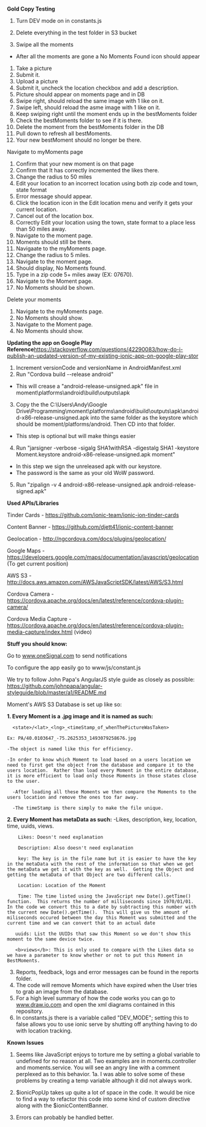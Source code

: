 <b>Gold Copy Testing</b>
1.  Turn DEV mode on in constants.js

1.  Delete everything in the test folder in S3 bucket
2.  Swipe all the moments

- After all the moments are gone a No Moments Found icon should appear

1.  Take a picture
2.  Submit it.
3.  Upload a picture
4.  Submit it, uncheck the location checkbox and add a description.
5.  Picture should appear on moments page and in DB
6.  Swipe right, should reload the same image with 1 like on it.
7.  Swipe left, should reload the asme image with 1 like on it.
8.  Keep swiping right until the moment ends up in the bestMoments folder
9.  Check the bestMoments folder to see if it is there.
10.  Delete the moment from the bestMoments folder in the DB
11.  Pull down to refresh all bestMoments.
12. Your new bestMoment should no longer be there.

Navigate to myMoments page
1.  Confirm that your new moment is on that page
2.  Confirm that It has correctly incremented the likes there.
3.  Change the radius to 50 miles
4.  Edit your location to an incorrect location using both zip code and town, state format
5.  Error message should appear.
6.  Click the location icon in the Edit location menu and verify it gets your current location.
7.  Cancel out of the location box.
8.  Correctly Edit your location using the town, state format to a place less than 50 miles away.
9.  Navigate to the moment page.
10.  Moments should still be there.
11.  Navigaate to the myMoments page.
12.  Change the radius to 5 miles.
13.  Navigate to the moment page.
14.  Should display, No Moments found.
15.  Type in a zip code 5+ miles away (EX: 07670).
16.  Navigate to the Moment page.
17.  No Moments should be shown.

Delete your moments
1.  Navigate to the myMoments page.
2.  No Moments should show.
3.  Navigate to the Moment page.
4.  No Moments should show.

<b>Updating the app on Google Play</b>
<b>Reference</b>https://stackoverflow.com/questions/42290083/how-do-i-publish-an-updated-version-of-my-existing-ionic-app-on-google-play-stor
1. Increment versionCode and versionName in AndroidManifest.xml
2. Run "Cordova build --release android"
  - This will crease a "android-release-unsigned.apk" file in moment\platforms\android\build\outputs\apk
3.  Copy the the C:\Users\Andy\Google Drive\Programming\moment\platforms\android\build\outputs\apk\android-x86-release-unsigned.apk into the same folder as the keystore which should be moment/platforms/android.  Then CD into that folder.
  -  This step is optional but will make things easier
4. Run "jarsigner -verbose -sigalg SHA1withRSA -digestalg SHA1 -keystore Moment.keystore android-x86-release-unsigned.apk moment"
  -  In this step we sign the unreleased apk with our keystore.
  -  The password is the same as your old WoW password.
5. Run "zipalign -v 4 android-x86-release-unsigned.apk android-release-signed.apk"
 
<b>Used APIs/Libraries</b>

Tinder Cards - https://github.com/ionic-team/ionic-ion-tinder-cards

Content Banner - https://github.com/djett41/ionic-content-banner

Geolocation - http://ngcordova.com/docs/plugins/geolocation/

Google Maps - https://developers.google.com/maps/documentation/javascript/geolocation (To get current position)

AWS S3 - http://docs.aws.amazon.com/AWSJavaScriptSDK/latest/AWS/S3.html

Cordova Camera - https://cordova.apache.org/docs/en/latest/reference/cordova-plugin-camera/

Cordova Media Capture - https://cordova.apache.org/docs/en/latest/reference/cordova-plugin-media-capture/index.html (video)


<b>Stuff you should know:</b>

Go to www.oneSignal.com to send notifications

To configure the app easily go to www/js/constant.js

We try to follow John Papa's AngularJS style guide as closely as possible:
https://github.com/johnpapa/angular-styleguide/blob/master/a1/README.md

Moment's AWS S3 Database is set up like so:

<b>1.  Every Moment is a .jpg image and it is named as such: </b>

      <state>/<lat>_<lng>_<timeStamp_of_whenThePictureWasTaken>
   
    Ex: PA/40.0103647_-75.2625353_1493079258676.jpg

    -The object is named like this for efficiency.

    -In order to know which Moment to load based on a users location we need to first get the object from the database and compare it to the users location.  Rather than load every Moment in the entire database, it is more efficient to load only those Moments in those states close to the user.  

      -After loading all these Moments we then compare the Moments to the users location and remove the ones too far away.

      -The timeStamp is there simply to make the file unique.
          
<b>2.  Every Moment has metaData as such:</b>
        -Likes, description, key, location, time, uuids, views.

        Likes: Doesn't need explanation 

        Description: Also doesn't need explanation

        key: The key is in the file name but it is easier to have the key in the metaData with the rest of the information so that when we get the metaData we get it with the key as well.  Getting the Object and getting the metaData of that Object are two different calls.

        Location: Location of the Moment

        Time: The time listed using the JavaScript new Date().getTime() function.  This returns the number of milliseconds since 1970/01/01.  In the code we convert this to a date by subtracting this number with the current new Date().getTime().  This will give us the amount of miliseconds occured between the day this Moment was submitted and the current time and we can convert that to an actual date

       uuids: List the UUIDs that saw this Moment so we don't show this moment to the same device twice.

       <b>views</b>: This is only used to compare with the Likes data so we have a parameter to know whether or not to put this Moment in BestMoments.
          
3.  Reports, feedback, logs and error messages can be found in the reports folder.
4.  The code will remove Moments which have expired when the User tries to grab an image from the database.
5.  For a high level summary of how the code works you can go to www.draw.io.com and open the xml diagrams contained in this repository.
6.  In constants.js there is a variable called "DEV_MODE"; setting this to false allows you to use ionic serve by shutting off anything having to do with location tracking.

<b> Known Issues </b>
1.  Seems like JavaScript enjoys to torture me by setting a global variable to undefined for no reason at all.  Two examples are in moments.controller and moments.service.  You will see an angry line with a comment perplexed as to this behavior.
1a. I was able to solve some of these problems by creating a temp variable although it did not always work.

2.  $ionicPopUp takes up quite a lot of space in the code.  It would be nice to find a way to refactor this code into some kind of custom directive along with the $ionicContentBanner.

3.  Errors can probably be handled better.
